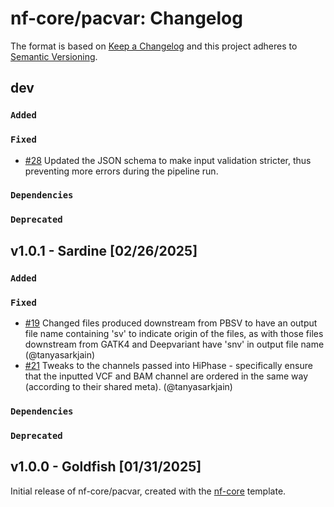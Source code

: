 # nf-core/pacvar: Changelog

The format is based on [Keep a Changelog](https://keepachangelog.com/en/1.0.0/)
and this project adheres to [Semantic Versioning](https://semver.org/spec/v2.0.0.html).

## dev

### `Added`

### `Fixed`

- [#28](https://github.com/nf-core/pacvar/pull/28) Updated the JSON schema to make input validation stricter, thus preventing more errors during the pipeline run.

### `Dependencies`

### `Deprecated`

## v1.0.1 - Sardine [02/26/2025]

### `Added`

### `Fixed`

- [#19](https://github.com/nf-core/pacvar/pull/19) Changed files produced downstream from PBSV to have an output file name containing 'sv' to indicate origin of the files, as with those files downstream from GATK4 and Deepvariant have 'snv' in output file name (@tanyasarkjain)
- [#21](https://github.com/nf-core/pacvar/pull/21) Tweaks to the channels passed into HiPhase - specifically ensure that the inputted VCF and BAM channel are ordered in the same way (according to their shared meta). (@tanyasarkjain)

### `Dependencies`

### `Deprecated`

## v1.0.0 - Goldfish [01/31/2025]

Initial release of nf-core/pacvar, created with the [nf-core](https://nf-co.re/) template.
